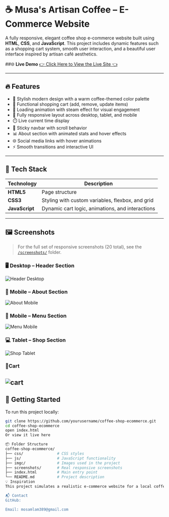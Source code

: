 # ☕ Musa's Artisan Coffee – E-Commerce Website

A fully responsive, elegant coffee shop e-commerce website built using **HTML**, **CSS**, and **JavaScript**. This project includes dynamic features such as a shopping cart system, smooth user interaction, and a beautiful user interface inspired by artisan café aesthetics.

##🌐 **Live Demo**
[ 👉 Click Here to View the Live Site 👈](https://mousacr7.github.io/coffee-shop-ecommerce/)

---

## 🔥 Features

- 🎨 Stylish modern design with a warm coffee-themed color palette  
- 🛒 Functional shopping cart (add, remove, update items)  
- 💬 Loading animation with steam effect for visual engagement  
- 📱 Fully responsive layout across desktop, tablet, and mobile  
- ⏱️ Live current time display  
- 📌 Sticky navbar with scroll behavior  
- 📊 About section with animated stats and hover effects  
- 🌐 Social media links with hover animations  
- ⚡ Smooth transitions and interactive UI  

---

## 📁 Tech Stack

| Technology | Description |
|------------|-------------|
| **HTML5**  | Page structure |
| **CSS3**   | Styling with custom variables, flexbox, and grid |
| **JavaScript** | Dynamic cart logic, animations, and interactions |

---

## 🖼️ Screenshots

> For the full set of responsive screenshots (20 total), see the [`/screenshots/`](./screen-shoot/) folder.

### 🖥️ Desktop – Header Section
![Header Desktop](./screen-shoot/hero-lap.jpeg)

### 📱 Mobile – About Section
![About Mobile](./screen-shoot/about-mobile.jpeg)

### 📱 Mobile – Menu Section
![Menu Mobile](./screen-shoot/menu-mobile.jpeg)

### 💻 Tablet – Shop Section
![Shop Tablet](./screen-shoot/shop-tab.jpeg)

### 🛒Cart
![cart](./screen-shoot/cart.jpeg)
---

## 🚀 Getting Started

To run this project locally:

```bash
git clone https://github.com/yourusername/coffee-shop-ecommerce.git
cd coffee-shop-ecommerce
open index.html
Or view it live here

📦 Folder Structure
coffee-shop-ecommerce/
├── css/               # CSS styles
├── js/                # JavaScript functionality
├── imgc/              # Images used in the project
├── screenshots/       # Real responsive screenshots
├── index.html         # Main entry point
└── README.md          # Project description
💡 Inspiration
This project simulates a realistic e-commerce website for a local coffee shop, designed to be extendable into a full online store. It's also a portfolio piece demonstrating web development, responsiveness, and interactive design.

📬 Contact
GitHub: 

Email: mosamlam389@gmail.com
